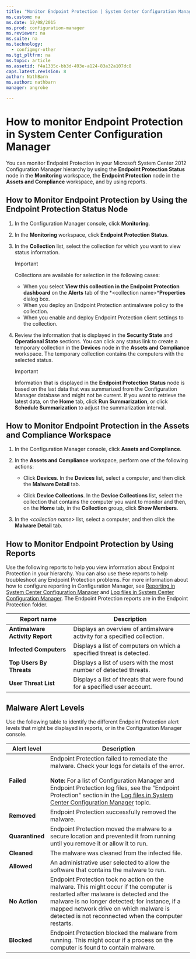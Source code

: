 ```yaml
---
title: "Monitor Endpoint Protection | System Center Configuration Manager"
ms.custom: na
ms.date: 12/08/2015
ms.prod: configuration-manager
ms.reviewer: na
ms.suite: na
ms.technology: 
  - configmgr-other
ms.tgt_pltfrm: na
ms.topic: article
ms.assetid: f4a1335c-bb3d-493e-a124-83a32a107dc8
caps.latest.revision: 8
author: NathBarnms.author: nathbarnmanager: angrobe

---
```

# How to monitor Endpoint Protection in System Center Configuration Manager
You can monitor Endpoint Protection in your Microsoft System Center 2012 Configuration Manager hierarchy by using the **Endpoint Protection Status** node in the **Monitoring** workspace, the **Endpoint Protection** node in the **Assets and Compliance** workspace, and by using reports.  
  
##  <a name="BKMK_1"></a> How to Monitor Endpoint Protection by Using the Endpoint Protection Status Node  
  
1.  In the Configuration Manager console, click **Monitoring**.  
  
2.  In the **Monitoring** workspace, click **Endpoint Protection Status**.  
  
3.  In the **Collection** list, select the collection for which you want to view status information.  
  
    > [!IMPORTANT]  
    >  Collections are available for selection in the following cases:  
    >   
    >  -   When you select **View this collection in the Endpoint Protection dashboard** on the **Alerts** tab of the *<collection name\>***Properties** dialog box.  
    > -   When you deploy an Endpoint Protection antimalware policy to the collection.  
    > -   When you enable and deploy Endpoint Protection client settings to the collection.  
  
4.  Review the information that is displayed in the **Security State** and **Operational State** sections. You can click any status link to create a temporary collection in the **Devices** node in the **Assets and Compliance** workspace. The temporary collection contains the computers with the selected status.  
  
    > [!IMPORTANT]  
    >  Information that is displayed in the **Endpoint Protection Status** node is based on the last data that was summarized from the Configuration Manager database and might not be current. If you want to retrieve the latest data, on the **Home** tab, click **Run Summarization**, or click **Schedule Summarization** to adjust the summarization interval.  
  
##  <a name="BKMK_2"></a> How to Monitor Endpoint Protection in the Assets and Compliance Workspace  
  
1.  In the Configuration Manager console, click **Assets and Compliance**.  
  
2.  In the **Assets and Compliance** workspace, perform one of the following actions:  
  
    -   Click **Devices**. In the **Devices** list, select a computer, and then click the **Malware Detail** tab.  
  
    -   Click **Device Collections**. In the **Device Collections** list, select the collection that contains the computer you want to monitor and then, on the **Home** tab, in the **Collection** group, click **Show Members**.  
  
3.  In the *<collection name\>* list, select a computer, and then click the **Malware Detail** tab.  
  
##  <a name="BKMK_3"></a> How to Monitor Endpoint Protection by Using Reports  
 Use the following reports to help you view information about Endpoint Protection in your hierarchy. You can also use these reports to help troubleshoot any Endpoint Protection problems. For more information about how to configure reporting in Configuration Manager, see [Reporting in System Center Configuration Manager](../../core/servers/manage/reporting.md) and [Log files in System Center Configuration Manager](../../core/plan-design/hierarchy/log-files.md). The Endpoint Protection reports are in the Endpoint Protection folder.  
  
|Report name|Description|  
|-----------------|-----------------|  
|**Antimalware Activity Report**|Displays an overview of antimalware activity for a specified collection.|  
|**Infected Computers**|Displays a list of computers on which a specified threat is detected.|  
|**Top Users By Threats**|Displays a list of users with the most number of detected threats.|  
|**User Threat List**|Displays a list of threats that were found for a specified user account.|  
  
## Malware Alert Levels  
 Use the following table to identify the different Endpoint Protection alert levels that might be displayed in reports, or in the Configuration Manager console.  
  
|Alert level|Description|  
|-----------------|-----------------|  
|**Failed**|Endpoint Protection failed to remediate the malware. Check your logs for details of the error.<br /><br /> **Note:** For a list of Configuration Manager and Endpoint Protection log files, see the "Endpoint Protection" section in the [Log files in System Center Configuration Manager](../../core/plan-design/hierarchy/log-files.md) topic.|  
|**Removed**|Endpoint Protection successfully removed the malware.|  
|**Quarantined**|Endpoint Protection moved the malware to a secure location and prevented it from running until you remove it or allow it to run.|  
|**Cleaned**|The malware was cleaned from the infected file.|  
|**Allowed**|An administrative user selected to allow the software that contains the malware to run.|  
|**No Action**|Endpoint Protection took no action on the malware. This might occur if the computer is restarted after malware is detected and the malware is no longer detected; for instance, if a mapped network drive on which malware is detected is not reconnected when the computer restarts.|  
|**Blocked**|Endpoint Protection blocked the malware from running. This might occur if a process on the computer is found to contain malware.|

